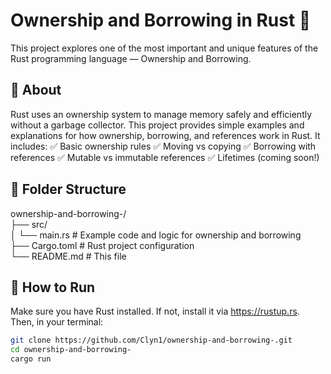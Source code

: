 # Ownership and Borrowing in Rust 🦀

This project explores one of the most important and unique features of the Rust programming language — Ownership and Borrowing.

## 📘 About

Rust uses an ownership system to manage memory safely and efficiently without a garbage collector. This project provides simple examples and explanations for how ownership, borrowing, and references work in Rust. It includes: ✅ Basic ownership rules ✅ Moving vs copying ✅ Borrowing with references ✅ Mutable vs immutable references ✅ Lifetimes (coming soon!)

## 📂 Folder Structure

ownership-and-borrowing-/  
├── src/  
│   └── main.rs          # Example code and logic for ownership and borrowing  
├── Cargo.toml           # Rust project configuration  
└── README.md            # This file  

## 🔧 How to Run

Make sure you have Rust installed. If not, install it via https://rustup.rs. Then, in your terminal:

```bash
git clone https://github.com/Clyn1/ownership-and-borrowing-.git  
cd ownership-and-borrowing-  
cargo run
